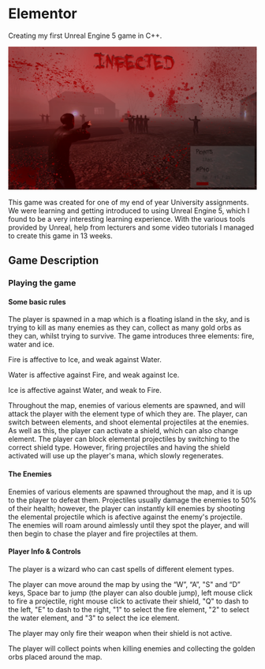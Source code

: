 # Elementor

Creating my first Unreal Engine 5 game in C++.

![Infected](https://github.com/WedgeManWik/Infected-Readme-Website/blob/main/Infected.PNG?raw=true)

This game was created for one of my end of year University assignments. We were learning and getting introduced to using Unreal Engine 5, which I found to be a very interesting learning experience. With the various tools provided by Unreal, help from lecturers and some video tutorials I managed to create this game in 13 weeks.

## Game Description 

### Playing the game

#### Some basic rules
The player is spawned in a map which is a floating island in the sky, and is trying to kill as many enemies as they can, collect as many gold orbs as they can, whilst trying to survive. The game introduces three elements: fire, water and ice. 

Fire is affective to Ice, and weak against Water.

Water is affective against Fire, and weak against Ice.

Ice is affective against Water, and weak to Fire.

Throughout the map, enemies of various elements are spawned, and will attack the player with the element type of which they are. The player, can switch between elements, and shoot elemental projectiles at the enemies. As well as this, the player can activate a shield, which can also change element. The player can block elemental projectiles by switching to the correct shield type. However, firing projectiles and having the shield activated will use up the player's mana, which slowly regenerates. 

#### The Enemies

Enemies of various elements are spawned throughout the map, and it is up to the player to defeat them. Projectiles usually damage the enemies to 50% of their health; however, the player can instantly kill enemies by shooting the elemental projectile which is afective against the enemy's projectile. The enemies will roam around aimlessly until they spot the player, and will then begin to chase the player and fire projectiles at them.

#### Player Info & Controls

The player is a wizard who can cast spells of different element types. 

The player can move around the map by using the “W”, “A”, "S" and “D” keys, Space bar to jump (the player can also double jump), left mouse click to fire a projectile, right mouse click to activate their shield, "Q" to dash to the left, "E" to dash to the right, "1" to select the fire element, "2" to select the water element, and "3" to select the ice element.

The player may only fire their weapon when their shield is not active.

The player will collect points when killing enemies and collecting the golden orbs placed around the map.
